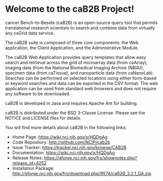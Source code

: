 Welcome to the caB2B Project!
==============================

cancer Bench-to-Beside (caB2B) is an open-source query tool that permits translational research scientists to search and combine data from virtually any caGrid data service.

The caB2B suite is composed of three core components: the Web application, the Client Application, and the Administrative Module.

The caB2B Web Application provides query templates that allow easy search and retrieval across the grid of microarray data (from caArray), imaging data (from the National Biomedical Imaging Archive (NBIA)), specimen data (from caTissue), and nanoparticle data (from caNanoLab). Searches can be performed on selected locations using either form-based or keyword searches and data can be exported in the CSV format. The web application can be used from standard web browsers and does not require any software to be downloaded.

caB2B is developed in Java and requires Apache Ant for building.

caB2B is distributed under the BSD 3-Clause License.
Please see the NOTICE and LICENSE files for details.

You will find more details about caB2B in the following links:

 * Home Page: https://wiki.nci.nih.gov/x/HQDgAg
 * Code Repository: http://github.com/NCIP/cab2b
 * Issue Tracker: https://tracker.nci.nih.gov/browse/CAB2B
 * Documentation: https://wiki.nci.nih.gov/x/HQDgAg
 * Release Notes: https://gforge.nci.nih.gov/frs/shownotes.php?release_id=4252
 * Installation Package: http://gforge.nci.nih.gov/frs/download.php/9574/caB2B_3.2.1_GA.zip
 
